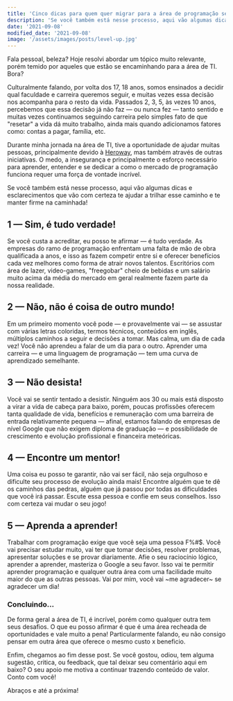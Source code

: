 ```yaml
---
title: 'Cinco dicas para quem quer migrar para a área de programação sem ter nenhuma experiência'
description: 'Se você também está nesse processo, aqui vão algumas dicas que vão com certeza te ajudar a trilhar esse caminho.'
date: '2021-09-08'
modified_date: '2021-09-08'
image: '/assets/images/posts/level-up.jpg'
---
```



Fala pessoal, beleza? Hoje resolvi abordar um tópico muito relevante, porém temido por aqueles que estão se encaminhando para a área de TI. Bora?


Culturalmente falando, por volta dos 17, 18 anos, somos ensinados a decidir qual faculdade e carreira queremos seguir, e muitas vezes essa decisão nos acompanha para o resto da vida.
Passados 2, 3, 5, às vezes 10 anos, percebemos que essa decisão já não faz — ou nunca fez — tanto sentido e muitas vezes continuamos seguindo carreira pelo simples fato de que "resetar" a vida dá muito trabalho, ainda mais quando adicionamos fatores como: contas a pagar, família, etc.


Durante minha jornada na área de TI, tive a oportunidade de ajudar muitas pessoas, principalmente devido à [Heroway](https://heroway.com.br), mas também através de outras iniciativas. O medo, a insegurança e principalmente o esforço necessário para aprender, entender e se dedicar a como o mercado de programação funciona requer uma força de vontade incrível.


Se você também está nesse processo, aqui vão algumas dicas e esclarecimentos que vão com certeza te ajudar a trilhar esse caminho e te manter firme na caminhada!


## 1 — Sim, é tudo verdade!
Se você custa a acreditar, eu posso te afirmar — é tudo verdade.
As empresas do ramo de programação enfrentam uma falta de mão de obra qualificada a anos, e isso as fazem competir entre si e oferecer benefícios cada vez melhores como forma de atrair novos talentos. Escritórios com área de lazer, video-games, "freegobar" cheio de bebidas e um salário muito acima da média do mercado em geral realmente fazem parte da nossa realidade.


## 2 — Não, não é coisa de outro mundo!
Em um primeiro momento você pode — e provavelmente vai — se assustar com várias letras coloridas, termos técnicos, conteúdos em inglês, múltiplos caminhos a seguir e decisões a tomar. Mas calma, um dia de cada vez! Você não aprendeu a falar de um dia para o outro. Aprender uma carreira — e uma linguagem de programação — tem uma curva de aprendizado semelhante.

## 3 — Não desista!
Você vai se sentir tentado a desistir. Ninguém aos 30 ou mais está disposto a virar a vida de cabeça para baixo, porém, poucas profissões oferecem tanta qualidade de vida, benefícios e remuneração com uma barreira de entrada relativamente pequena — afinal, estamos falando de empresas de nível Google que não exigem diploma de graduação — e possibilidade de crescimento e evolução profissional e financeira meteóricas.

## 4 — Encontre um mentor!
Uma coisa eu posso te garantir, não vai ser fácil, não seja orgulhoso e dificulte seu processo de evolução ainda mais! Encontre alguém que te dê os caminhos das pedras, alguém que já passou por todas as dificuldades que você irá passar. Escute essa pessoa e confie em seus conselhos. Isso com certeza vai mudar o seu jogo!

## 5 — Aprenda a aprender!
Trabalhar com programação exige que você seja uma pessoa F%#$. Você vai precisar estudar muito, vai ter que tomar decisões, resolver problemas, apresentar soluções e se provar diariamente. Afie o seu raciocínio lógico, aprender a aprender, masteriza o Google a seu favor. Isso vai te permitir aprender programação e qualquer outra área com uma facilidade muito maior do que as outras pessoas. Vai por mim, você vai ~me agradecer~ se agradecer um dia!


### Concluindo...
De forma geral a área de TI, é incrível, porém como qualquer outra tem seus desafios. O que eu posso afirmar é que é uma área recheada de oportunidades e vale muito a pena! Particularmente falando, eu não consigo pensar em outra área que oferece o mesmo custo x beneficio.

Enfim, chegamos ao fim desse post. Se você gostou, odiou, tem alguma sugestão, critica, ou feedback, que tal deixar seu comentário aqui em baixo? O seu apoio me motiva a continuar trazendo conteúdo de valor. Conto com você!

Abraços e até a próxima!
